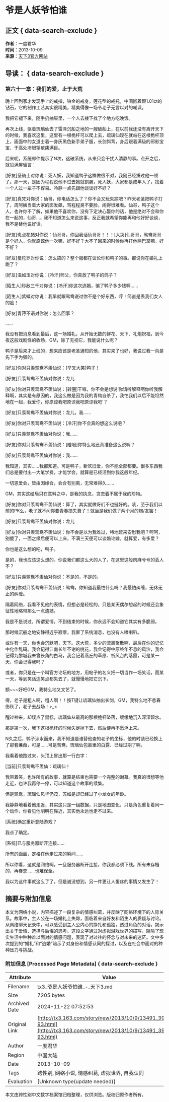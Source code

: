 # 爷是人妖爷怕谁

## 正文 { data-search-exclude }


**作者**：一度君华  
**时间**：2013-10-09  
**来源**：[天下3官方网站](http://tx3.163.com/story/new/2013/10/9/13491_397257.html)  

## 导读： { data-search-exclude }

### 第六十一章：我们的爱，止于大荒

晚上回到家才发现手上的戒指，铂金的戒身，莲花型的戒托，中间嵌着颗1.01ct的钻石，它的制作工艺其实很精美，精美得像一场令老子无言以对的嘲讽。

我把它褪下来，随手扔抽屉里，一个人去楼下找了个地方吃晚饭。

再次上线，驱着琉璃仙去了雷泽沉船之地的一艘破船上，在以前我还没有离开天下的时候，我喜欢这里，这里有一根桅杆可以爬上去，琉璃仙现在就站在这根桅杆顶上，画面中的女道士着一身灰黑色新手弟子服，长剑斜背，身后跟着满级的邪影宝宝，于高处冷眼望疮痍满目。

后来呢，系统邮件提示了N次，这破系统，从来只会干扰人清静的事。点开之后，就见满屏留言：

\[好友\]圣骑士对你说：死人妖，我知道鸭子这样做很不对，我刚已经揍过他一顿了。那一天，是因为程程说他不过去她就割腕，死人妖，大家都是成年人了，找着一个人过一辈子不容易。冷静一点先跟他谈谈好不好？

\[好友\]真梵对你说：仙哥，你电话怎么了？你不会又玩失踪吧？昨天老圣把鸭子打了，周阿姨当着大家的面发飙，骂程程臭不要脸，闹得很难看。仙哥，鸭子这个人，也许你不了解，如果他不喜欢你，没有下定决心娶你的话，他是绝对不会和你在一起的，仙哥……我不知道怎么来说这事，反正我就希望你能再和他好好谈谈，我不是替他说好话。

\[好友\]斑点花猪对你说：仙哥哥，你回我话仙哥哥！！！\[大哭\]仙哥哥，鸳鸯哥哥是个好人，你就原谅他一次嘛，好不好？大不了回来的时候你再打他两巴掌嘛，好不好？

\[好友\]曼陀罗对你说：怎么搞的？整个服都在议论你和鸭子的事。都说你在婚礼上跑了？

\[好友\]温如玉对你说：\[冷汗\]师父，你真放了鸭子的鸽子？

\[陌生人\]秒敌三千对你说：\[冷汗\]你这次逃婚，骗了鸭子多少钱啊……

\[陌生人\]紫蝶对你说：我早就跟鸳鸯说过你不是个好东西，哼！简直是丢我们女人的脸！

\[好友\]青荇不语对你说：怎么回事？

……

我没有把消息看到最后，这一场婚礼，从开始无数的鲜花、天下、礼炮祝福，到今夜这般戏剧性的收场，GM，除了无视它，我能说什么呢？

鸭子是后来才上线的，想来应该是老圣通知的他，其实来了也好，我说过我一向是先下手为强的。

\[好友\]你对只羡鸳鸯不羡仙说：\[举叉大笑\]鸭子！

\[好友\]只羡鸳鸯不羡仙对你说：龙儿

\[好友\]你对只羡鸳鸯不羡仙说：\[转圈\]干嘛，你不会是想说‘你请听解释啊你听我解释啊，其实是有原因的，我这么做是因为我的青梅自杀了，我怕我们以后不能坦然地在一起，我爱你，你原谅我吧原谅我吧原谅我吧’？

\[好友\]只羡鸳鸯不羡仙对你说：龙儿，我……

\[好友\]你对只羡鸳鸯不羡仙说：\[冷汗\]你不会真的想这么说吧？

\[好友\]只羡鸳鸯不羡仙对你说：我……

\[好友\]你对只羡鸳鸯不羡仙说：\[瞪眼\]你特么地还真准备这么说啊？

\[好友\]只羡鸳鸯不羡仙对你说：我……

我知道，其实……我都知道。可是鸭子，新欢旧爱，你不能全部都要。很多东西我们总是要付出一大笔学费，才能学会，就算是已经活到你我这般年纪。

一切恩爱会，皆由因缘合，会合有别离，无常难得久……

GM，其实这结局只在意料之中，是我的执念，贪恋着不属于我的珍物。

\[好友\]你对只羡鸳鸯不羡仙说：算了，其实就做哥们不也挺好的。咳，至于我们以前的PK么，老子就不问你要青春损失费了！就当是我们做了两个月的炮/友罢！

\[好友\]只羡鸳鸯不羡仙对你说：龙儿

\[好友\]你对只羡鸳鸯不羡仙说：你不会是以为我难过，特地赶来安慰我吧？呵呵，别傻了，一面之缘后便可以上床，不满三天便可以谈婚论嫁，就算爱，有多爱？

你也是这么想的吧，鸭子。

是的，我也应该这么想的。你说我们都这么大的人了，在这里这般肉麻兮兮的丢人不？

\[好友\]只羡鸳鸯不羡仙对你说：不是的，不是的。

\[好友\]你对只羡鸳鸯不羡仙说：鸳鸯，你知道我最怕什么吗？我最怕纠缠，无休无止的纠缠。

隔着网络，我看不见他的表情，但想必是轻松的，只是某天偶尔想起的时候还会象征性地略带那么一点遗撼。

我是不是说过，所谓爱情，不到结束的时候，你永远不会知道它其实有多脆弱。

那时候沉船之地安静得近乎寂瘳，我屏了系统消息，也没有人嚎喇叭。

或许有一天，你也会沉默吧，天下。这大荒，多少的流离聚散啊，最后在你的记忆中化作乱码。我会记得江南长年不谢的桃花，我会记得中原终年不息的风沙，我会记得九黎城我未曾长角的白马，我会记着燕丘的草原、祈风台的落霞，可是某一天，你会记得我吗？

或者，你只是在一个叫官方论坛的地方，用帖子的名义把一切当作一场笑话，而某一天，等到笑话连笑点都失去了，就慢慢地把它沉下。

额~~~好吧GM，我特么地又文艺了。

得，老子是粗人啊，粗人啊！！按T键让琉璃仙抽出长剑，GM，我特么地不悲春伤秋了，老子去战场！>\_<

醒过神来，却误点了鼠标，琉璃仙从最高的那根桅杆坠落，缓缓地沉入深深碧水。

那是第一次，我下这根桅杆的时候失足掉下去，然后便再不愿浮上来。

N久之后，鸭子涉水而来，我不知道是谁替他查的老子的坐标，他的时装已经换上了那套蒹葭，可是……可是鸳鸯，琉璃仙包裹里的白露、已经过期了啊。

我看着他跑过来，头顶上冒出那一行白字：

\[当前\]只羡鸳鸯不羡仙：琉璃仙！

我带着笑，也许所有的故事，就算是结束也需要一个完整的谢幕。我真的很想等他走近，也许我再停一停，可以知道这个故事的续集。

但是鸳鸯，琉璃仙风华仍茂，苏如是却已经过了小龙女的年龄。

我静静地看着他走近，其实这只是一组数据，只是地图变化，只是角色重复着同一个动作，你看见他明明在靠近，其实他永远也走不过来。

\[系统\]确定重新登陆游戏？

我点了确定。

\[系统\]已与服务器断开连接……

所有的画面，定格在他走过来的瞬间……

所以你看，这就是网络啊，一旦服务器断开连接，你我都必须下线。所有未存档的、再眷恋……也难保全。

我以为这件事就这么了了，但是诚没想到，另一件更让人蛋疼的事情又发生了！

## 摘要与附加信息

<!-- tcd_abstract -->
本文为网络小说，内容描述了一段复杂的情感纠葛，并反映了网络环境下的人际关系。故事中，主人公在一场婚礼上失踪，面临着来自好友和陌生人的质疑与讨论。从网络聊天记录中，可以感受到主人公内心的挣扎和孤独，透过角色的对话，揭示出关于爱情、选择与后悔的思考。这段文字通过对虚拟游戏世界的描写，隐喻了现实生活中种种难以面对的情感问题，表现了对过往的怀念与对未来的迷茫。文中多次提到的“婚礼”和“逃婚”暗示了对身份和情感认同的探讨，以及在社会中面对的种种压力与挑战。
<!-- tcd_abstract_end -->

### 附加信息 [Processed Page Metadata] { data-search-exclude }

| Attribute       | Value                                  |
|-----------------|----------------------------------------|
| Filename        | tx3_爷是人妖爷怕谁_-_天下3.md                             |
| Size            | 7205 bytes                           |
| Archived Date   | 2024-11-22 07:52:53                             |
| Original Link   | [http://tx3.163.com/story/new/2013/10/9/13491_397257-93.html](http://tx3.163.com/story/new/2013/10/9/13491_397257-93.html)                       |
| Author          | 一度君华                               |
| Region          | 中国大陆                               |
| Date            | 2013-10-09                                 |
| Tags            | 跨性别, 网络小说, 情感纠葛, 虚拟世界, 自我认同                                 |
| Evaluation            | [Unknown type(update needed)]                                 |
<!-- tcd_table_end -->

本文由跨性别中文数字档案馆归档整理，仅供浏览。版权归原作者所有。
